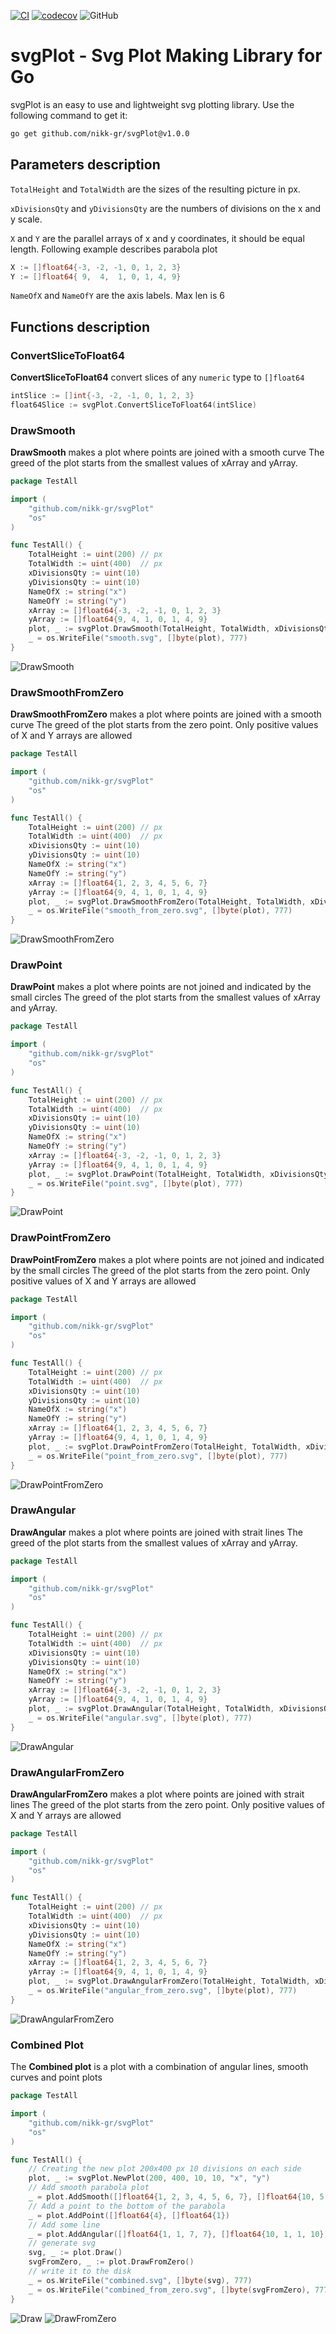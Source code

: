 
[![CI](https://github.com/nikk-gr/svgPlot/actions/workflows/ci.yml/badge.svg)](https://github.com/nikk-gr/svgPlot/actions/workflows/ci.yml)
[![codecov](https://codecov.io/gh/nikk-gr/svgPlot/branch/main/graph/badge.svg?token=2WSYNM93G5)](https://codecov.io/gh/nikk-gr/svgPlot)
![GitHub](https://img.shields.io/github/license/nikk-gr/svgPlot)

# svgPlot - Svg Plot Making Library for Go 
svgPlot is an easy to use and lightweight svg plotting library.
Use the following command to get it:
```bash
go get github.com/nikk-gr/svgPlot@v1.0.0
```
## Parameters description
`TotalHeight` and `TotalWidth` are the sizes of the resulting picture in px.

`xDivisionsQty` and `yDivisionsQty` are the numbers of divisions on the x and y scale.

`X` and `Y` are the parallel arrays of x and y coordinates, it should be equal length. Following example describes parabola plot
```go
X := []float64{-3, -2, -1, 0, 1, 2, 3}
Y := []float64{ 9,  4,  1, 0, 1, 4, 9}
```
`NameOfX` and `NameOfY` are the axis labels. Max len is 6

## Functions description
### ConvertSliceToFloat64
**ConvertSliceToFloat64** convert slices of any `numeric` type to `[]float64`
```go
intSlice := []int{-3, -2, -1, 0, 1, 2, 3}
float64Slice := svgPlot.ConvertSliceToFloat64(intSlice)
```
### DrawSmooth
**DrawSmooth** makes a plot where points are joined with a smooth curve
The greed of the plot starts from the smallest values of xArray and yArray.
```go
package TestAll

import (
	"github.com/nikk-gr/svgPlot"
	"os"
)

func TestAll() {
	TotalHeight := uint(200) // px
	TotalWidth := uint(400)  // px
	xDivisionsQty := uint(10)
	yDivisionsQty := uint(10)
	NameOfX := string("x")
	NameOfY := string("y")
	xArray := []float64{-3, -2, -1, 0, 1, 2, 3}
	yArray := []float64{9, 4, 1, 0, 1, 4, 9}
	plot, _ := svgPlot.DrawSmooth(TotalHeight, TotalWidth, xDivisionsQty, yDivisionsQty, xArray, yArray, NameOfX, NameOfY)
	_ = os.WriteFile("smooth.svg", []byte(plot), 777)
}
```
![DrawSmooth](./.github/img/smooth.png "DrawSmooth")
### DrawSmoothFromZero
**DrawSmoothFromZero** makes a plot where points are joined with a smooth curve
The greed of the plot starts from the zero point.
Only positive values of X and Y arrays are allowed
```go
package TestAll

import (
	"github.com/nikk-gr/svgPlot"
	"os"
)

func TestAll() {
	TotalHeight := uint(200) // px
	TotalWidth := uint(400)  // px
	xDivisionsQty := uint(10)
	yDivisionsQty := uint(10)
	NameOfX := string("x")
	NameOfY := string("y")
	xArray := []float64{1, 2, 3, 4, 5, 6, 7}
	yArray := []float64{9, 4, 1, 0, 1, 4, 9}
	plot, _ := svgPlot.DrawSmoothFromZero(TotalHeight, TotalWidth, xDivisionsQty, yDivisionsQty, xArray, yArray, NameOfX, NameOfY)
	_ = os.WriteFile("smooth_from_zero.svg", []byte(plot), 777)
}
```
![DrawSmoothFromZero](./.github/img/smooth_from_zero.png "DrawSmoothFromZero")
### DrawPoint
**DrawPoint** makes a plot where points are not joined and indicated by the small circles
The greed of the plot starts from the smallest values of xArray and yArray.
```go
package TestAll

import (
	"github.com/nikk-gr/svgPlot"
	"os"
)

func TestAll() {
	TotalHeight := uint(200) // px
	TotalWidth := uint(400)  // px
	xDivisionsQty := uint(10)
	yDivisionsQty := uint(10)
	NameOfX := string("x")
	NameOfY := string("y")
	xArray := []float64{-3, -2, -1, 0, 1, 2, 3}
	yArray := []float64{9, 4, 1, 0, 1, 4, 9}
	plot, _ := svgPlot.DrawPoint(TotalHeight, TotalWidth, xDivisionsQty, yDivisionsQty, xArray, yArray, NameOfX, NameOfY)
	_ = os.WriteFile("point.svg", []byte(plot), 777)
}
```
![DrawPoint](./.github/img/point.png "DrawPoint")
### DrawPointFromZero
**DrawPointFromZero** makes a plot where points are not joined and indicated by the small circles
The greed of the plot starts from the zero point.
Only positive values of X and Y arrays are allowed
```go
package TestAll

import (
	"github.com/nikk-gr/svgPlot"
	"os"
)

func TestAll() {
	TotalHeight := uint(200) // px
	TotalWidth := uint(400)  // px
	xDivisionsQty := uint(10)
	yDivisionsQty := uint(10)
	NameOfX := string("x")
	NameOfY := string("y")
	xArray := []float64{1, 2, 3, 4, 5, 6, 7}
	yArray := []float64{9, 4, 1, 0, 1, 4, 9}
	plot, _ := svgPlot.DrawPointFromZero(TotalHeight, TotalWidth, xDivisionsQty, yDivisionsQty, xArray, yArray, NameOfX, NameOfY)
	_ = os.WriteFile("point_from_zero.svg", []byte(plot), 777)
}
```
![DrawPointFromZero](./.github/img/point_from_zero.png "DrawPointFromZero")
### DrawAngular
**DrawAngular** makes a plot where points are joined with strait lines
The greed of the plot starts from the smallest values of xArray and yArray.
```go
package TestAll

import (
	"github.com/nikk-gr/svgPlot"
	"os"
)

func TestAll() {
	TotalHeight := uint(200) // px
	TotalWidth := uint(400)  // px
	xDivisionsQty := uint(10)
	yDivisionsQty := uint(10)
	NameOfX := string("x")
	NameOfY := string("y")
	xArray := []float64{-3, -2, -1, 0, 1, 2, 3}
	yArray := []float64{9, 4, 1, 0, 1, 4, 9}
	plot, _ := svgPlot.DrawAngular(TotalHeight, TotalWidth, xDivisionsQty, yDivisionsQty, xArray, yArray, NameOfX, NameOfY)
	_ = os.WriteFile("angular.svg", []byte(plot), 777)
}
```
![DrawAngular](./.github/img/angular.png "DrawAngular")
### DrawAngularFromZero
**DrawAngularFromZero** makes a plot where points are joined with strait lines
The greed of the plot starts from the zero point.
Only positive values of X and Y arrays are allowed
```go
package TestAll

import (
	"github.com/nikk-gr/svgPlot"
	"os"
)

func TestAll() {
	TotalHeight := uint(200) // px
	TotalWidth := uint(400)  // px
	xDivisionsQty := uint(10)
	yDivisionsQty := uint(10)
	NameOfX := string("x")
	NameOfY := string("y")
	xArray := []float64{1, 2, 3, 4, 5, 6, 7}
	yArray := []float64{9, 4, 1, 0, 1, 4, 9}
	plot, _ := svgPlot.DrawAngularFromZero(TotalHeight, TotalWidth, xDivisionsQty, yDivisionsQty, xArray, yArray, NameOfX, NameOfY)
	_ = os.WriteFile("angular_from_zero.svg", []byte(plot), 777)
}
```
![DrawAngularFromZero](./.github/img/angular_from_zero.png "DrawAngularFromZero")
### Combined Plot
The **Combined plot** is a plot with a combination of angular lines, smooth curves and point plots

```go
package TestAll

import (
	"github.com/nikk-gr/svgPlot"
	"os"
)

func TestAll() {
	// Creating the new plot 200x400 px 10 divisions on each side
	plot, _ := svgPlot.NewPlot(200, 400, 10, 10, "x", "y")
	// Add smooth parabola plot
	_ = plot.AddSmooth([]float64{1, 2, 3, 4, 5, 6, 7}, []float64{10, 5, 2, 1, 2, 5, 10})
	// Add a point to the bottom of the parabola
	_ = plot.AddPoint([]float64{4}, []float64{1})
	// Add some line
	_ = plot.AddAngular([]float64{1, 1, 7, 7}, []float64{10, 1, 1, 10})
	// generate svg
	svg, _ := plot.Draw()
	svgFromZero, _ := plot.DrawFromZero()
	// write it to the disk
	_ = os.WriteFile("combined.svg", []byte(svg), 777)
	_ = os.WriteFile("combined_from_zero.svg", []byte(svgFromZero), 777)
}
```
![Draw](./.github/img/combined.png "Draw")
![DrawFromZero](./.github/img/combined_from_zero.png "DrawFromZero")
